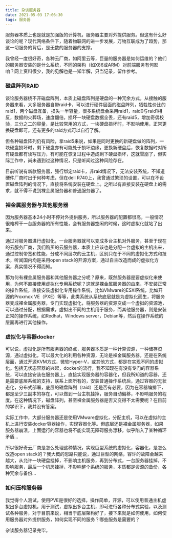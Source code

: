 ```yaml
---
title: 杂谈服务器
date: 2021-05-03 17:06:30
tags: 服务器
---
```






服务器本质上也是就是加强版的计算机，服务器主要对外提供服务。但这有什么好谈论的呢？现代网络条件下，随着物联网的进一步发展，万物互联成为了趋势，那这一切服务的背后，是无数的服务器的支撑。

我曾经一度很好奇，各种云厂商，如阿里云等，巨量的服务器是如何运维的？他们的服务器安装的是什么系统，不同的架构（如X86或ARM）对前端服务有何影响？网上资料很少，我的见解也是一知半解，只当记录，留作参考。

### 磁盘阵列RAID

谈论服务器绕不开磁盘阵列，本质上磁盘阵列是硬盘的一种冗余方式，从接触的服务器来看，大多服务器自带raid卡，可以进行硬件层面的磁盘阵列，牺牲性价比的raid1，两个磁盘互备，损失一半容量，很多系统盘会采用raid1，raid0与raid1相反，数据的火葬场，速度翻倍，损坏一块硬盘数据全丢，还有raid5，增加奇偶校验，三分之二的容量，是比较常用的方式，一块硬盘损坏时，不影响使用，正常更换硬盘即可。还有更多的raid方式可以自行了解。

但各种磁盘阵列仍有风险，拿raid5来说，如果是同时更换的新硬盘做的阵列，一块硬盘损坏时，剩下硬盘亦有可能处于损坏边缘，更换新硬盘后，恢复数据时对所有硬盘都有读写压力，有可能在恢复过程中造成剩下硬盘损坏，这就雪崩了，但实际工作中，尚未遇到过这种情况，只是听闻过这种风险存在。

目前听说有新款服务器，强行绑定raid卡，非raid情况下，无法安装系统，不知道硬件厂商时出于何种考虑，但在dell R740上，我曾通过繁琐的设置，可以在不设置磁盘阵列的情况下，直接将系统安装在硬盘上。之所以有直接安装在硬盘上的需求，就不得不说到裸金属服务器和普通服务器了。

### 裸金属服务器与其他服务器

因为服务器基本24小时不停对外提供服务，所以服务器的配置都很高，一般情况很难榨干一台服务器的所有性能，会有服务器空闲的时候，这时虚拟化就站了出来。

通过对服务器进行虚拟化，一台服务器就可以变成多台主机对外服务，甚至于现在的云服务厂商，我们购买的云服务器，本质上应该也是分配一台虚拟的主机出来，通过控制带宽和性能，分成不同层次的云主机，区别只在于不同的虚拟化方式和技术，听闻国内均是采用open stack的开源方案，通过自主改造而成的虚拟化方案，真实情况不得而知。

那为何有裸金属服务器和其他服务器之分呢？原来，既然服务器是要虚拟化来使用，为何不直接使用虚拟化专用系统呢？这就是裸金属服务器的由来，不安装正常的操作系统，直接安装虚拟化专用操作系统，比如VMware的ESXI系统，比如开源的Proxmox VE（PXE）等等，此类系统从系统底层就是为虚拟化而生，将服务器变成裸金属服务器，专门实现虚拟化，将服务器的资源变成一个虚拟的资源池，可以通过分配，根据需求，虚拟出不同的主机用于服务，而其他服务器，则是安装正常的操作系统，如Redhat，Windows server，Debian等，然后在操作系统的层面再进行其他操作。

### 虚拟化与容器docker

可以说，虚拟化是所有服务器的终点，服务器本质是一种计算资源，一种储存资源，通过虚拟化，可以最大化的利用各种资源，无论是裸金属服务器，还是在系统层面，通过开源KVM方式，微软Hyper-V，或其他方式，都是在实现不同的虚拟化。包括无状态容器的兴起，docker的流行，我不知现在有没有专门的容器系统，可以直接安装在服务器上，直接实现服务器的容器化，但我所知道的容器，还是需要底层系统的支持，联系上面所有的，安装普通操作系统后，通过容器的无状态化，分布式部署，底层的磁盘阵列（raid）还是否有必要，因为在容器编排下，都是至少三副本的存在，可以做到一台主机挂掉，服务自动偏移，不影响服务的程度。在这种情况下，磁盘阵列，甚至裸金属服务器是否又变得不太需要呢？在目前的学识下，我并没有答案。

实际工作中，大部分服务器还是使用VMware虚拟化，分配主机，可以在虚拟的主机上进行安装docker容器操作，实现容器化等。但底层还是裸金属服务器，如果服务器崩溃，上面运行的容器也将不能实现无障碍服务漂移，似乎陷入了某种循环矛盾...

所以很好奇云厂商是怎么处理这种情况，实现巨型系统的虚拟化，容器化，是怎么改造open stack的？我大概的思路只能说，通过巨型的网络，容许的故障会越来越大，从允许一块硬盘挂掉，不影响主机服务，再到分布式，一台服务器挂掉，不影响服务，最后一个机房挂掉，不影响整个系统的服务，本质都是资源的备份，各种冗余与备份...



### 如何压榨服务器

我觉得个人测试，使用PVE是很好的选择，操作简单，开源，可以使用普通主机虚拟出多台虚拟机，用于测试，虚拟出多台主机，即可进行各种分布式实验，以及测试各种服务，对于目前来说，相当于底层架构好了，接下来就是如何使用，如何使用服务器对外提供服务，如何实现不同的服务？哪些服务是需要的？

杂谈服务器记录完毕。



